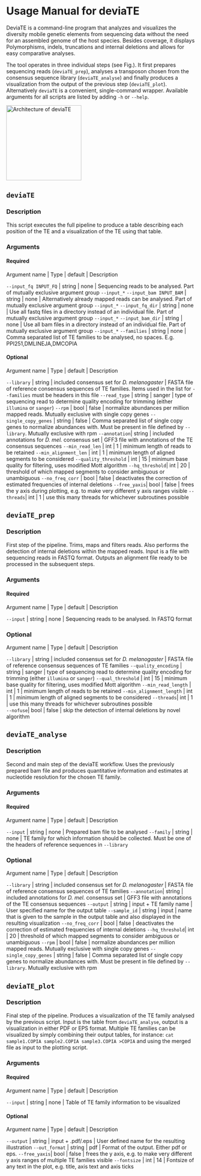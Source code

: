 # Usage Manual for deviaTE

DeviaTE is a command-line program that analyzes and visualizes the diversity mobile genetic elements from sequencing data without the need for an assembled genome of the host species. Besides coverage, it displays Polymorphisms, indels, truncations and internal deletions and allows for easy comparative analyses. 

The tool operates in three individual steps (see Fig.). It first prepares sequencing reads (`deviaTE_prep`), analyses a transposon chosen from the consensus sequence library (`deviaTE_analyse`) and finally produces a visualization from the output of the previous step (`deviaTE_plot`). Alternatively `deviaTE` is a convenient, single-command wrapper. Available arguments for all scripts are listed by adding `-h` or `--help`.


<img src="https://github.com/W-L/deviaTE/blob/master/doc/workflow.png" alt="Architecture of deviaTE" width="200"/>


## `deviaTE` 

### Description

This script executes the full pipeline to produce a table describing each position of the TE and a visualization of the TE using that table.

### Arguments

#### Required

Argument name | Type | default | Description

`--input_fq INPUT_FQ` | string | none | Sequencing reads to be analysed. Part of mutually exclusive argument group `--input_*`
`--input_bam INPUT_BAM` | string | none | Alternatively already mapped reads can be analysed. Part of mutually exclusive argument group `--input_*`
`--input_fq_dir` |  string | none | Use all fastq files in a directory instead of an individual file. Part of mutually exclusive argument group `--input_*`
`--input_bam_dir` | string | none | Use all bam files in a directory instead of an individual file. Part of mutually exclusive argument group `--input_*`
`--families` | string | none | Comma separated list of TE families to be analysed, no spaces. E.g. PPI251,DMLINEJA,DMCOPIA

#### Optional

Argument name | Type | default | Description

`--library` | string | included consensus set for *D. melanogaster* | FASTA file of reference consensus sequences of TE families. Items used in the list for `--families` must be headers in this file
`--read_type` | string | sanger | type of sequencing read to determine quality encoding for trimming (either `illumina` or `sanger`)
`--rpm` | bool | false | normalize abundances per million mapped reads. Mutually exclusive with single copy genes
`--single_copy_genes` | string | false | Comma separated list of single copy genes to normalize abundances with. Must be present in file defined by `--library`. Mutually exclusive with rpm
`--annotation`| string | included annotations for *D. mel.* consensus set | GFF3 file with annotations of the TE consensus sequences
`--min_read_len` | int | 1 | minimum length of reads to be retained
`--min_alignment_len` | int | 1 | minimum length of aligned segments to be considered
`--quality_threshold` | int | 15 | minimum base quality for filtering, uses modified Mott algorithm
`--hq_threshold`| int | 20 | threshold of which mapped segments to consider ambiguous or unambiguous
`--no_freq_corr` | bool | false | deactivates the correction of estimated frequencies of internal deletions
`--free_yaxis`| bool | false | frees the y axis during plotting, e.g. to make very different y axis ranges visible
`--threads`| int | 1 | use this many threads for whichever subroutines possible



## `deviaTE_prep`

### Description

First step of the pipeline. Trims, maps and filters reads. Also performs the detection of internal deletions within the mapped reads. Input is a file with sequencing reads in FASTQ format. Outputs an alignment file ready to be processed in the subsequent steps.

### Arguments

#### Required

Argument name | Type | default | Description

`--input` | string | none | Sequencing reads to be analysed. In FASTQ format

### Optional 

Argument name | Type | default | Description

`--library` | string | included consensus set for *D. melanogaster* | FASTA file of reference consensus sequences of TE families
`--quality_encoding` | string | sanger | type of sequencing read to determine quality encoding for trimming (either `illumina` or `sanger`)
`--qual_threshold` | int | 15 | minimum base quality for filtering, uses modified Mott algorithm
`--min_read_length` | int | 1 | minimum length of reads to be retained
`--min_alignment_length` | int | 1 | minimum length of aligned segments to be considered
`--threads`| int | 1 | use this many threads for whichever subroutines possible      
`--nofuse`| bool | false | skip the detection of internal deletions by novel algorithm



## `deviaTE_analyse`

### Description 

Second and main step of the deviaTE workflow. Uses the previously prepared bam file and produces quantitative information and estimates at nucleotide resolution for the chosen TE family.

### Arguments 

#### Required

Argument name | Type | default | Description

`--input` | string | none | Prepared bam file to be analysed
`--family` | string | none | TE family for which information should be collected. Must be one of the headers of reference sequences in `--library`

### Optional 

Argument name | Type | default | Description

`--library` | string | included consensus set for *D. melanogaster* | FASTA file of reference consensus sequences of TE families
`--annotation`| string | included annotations for *D. mel.* consensus set | GFF3 file with annotations of the TE consensus sequences
`--output` | string | input + TE family name | User specified name for the output table
`--sample_id` | string | input | name that is given to the sample in the output table and also displayed in the resulting visualization
`--no_freq_corr` | bool | false | deactivates the correction of estimated frequencies of internal deletions
`--hq_threshold`| int | 20 | threshold of which mapped segments to consider ambiguous or unambiguous
`--rpm` | bool | false | normalize abundances per million mapped reads. Mutually exclusive with single copy genes
`--single_copy_genes` | string | false | Comma separated list of single copy genes to normalize abundances with. Must be present in file defined by `--library`. Mutually exclusive with rpm


## `deviaTE_plot`

### Description

Final step of the pipeline. Produces a visualization of the TE family analysed by the previous script. Input is the table from `deviaTE_analyse`, output is a visualization in either PDF or EPS format. Multiple TE families can be visualized by simply combining their output tables, for instance: `cat sample1.COPIA sample2.COPIA sample3.COPIA >COPIA` and using the merged file as input to the plotting script.

### Arguments

#### Required 

Argument name | Type | default | Description

`--input` | string | none | Table of TE family information to be visualized

#### Optional 

Argument name | Type | default | Description

`--output` | string | input + .pdf/.eps | User defined name for the resulting illustration
`--out_format` | string | pdf | Format of the output. Either pdf or eps. 
`--free_yaxis`| bool | false | frees the y axis, e.g. to make very different y axis ranges of multiple TE families visible
`--fontsize` | int | 14 | Fontsize of any text in the plot, e.g. title, axis text and axis ticks












                    
                   